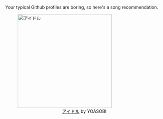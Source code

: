 Your typical Github profiles are boring, so here's a song recommendation.
<figure><img width="300" height="300" src="https://i.scdn.co/image/ab67616d0000b273b7d6ca50bf766ad72226290c" alt="アイドル" /><figcaption align="center"><a href="https://open.spotify.com/track/7ovUcF5uHTBRzUpB6ZOmvt" target="_blank">アイドル</a> by YOASOBI</figcaption></figure>

